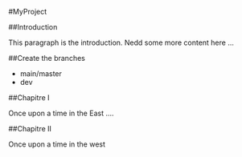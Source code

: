 #MyProject

##Introduction

This paragraph is the introduction. Nedd some more content here ...

##Create the branches

- main/master
- dev

##Chapitre I

Once upon a time in the East ....


##Chapitre II

Once upon a time in the west